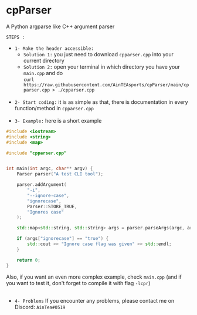 # cpParser
A Python argparse like C++ argument parser


`STEPS :`

- `1- Make the header accessible:`
  - `Solution 1:` you just need to download `cpparser.cpp` into your current directory
  - `Solution 2:` open your terminal in which directory you have your `main.cpp` and do <br>`curl https://raw.githubusercontent.com/AinTEAsports/cpParser/main/cpparser.cpp > ./cpparser.cpp`
<br/><br>
- `2- Start coding:` it is as simple as that, there is documentation in every function/method in `cpparser.cpp`
<br/><br>
- `3- Example:` here is a short example

```cpp
#include <iostream>
#include <string>
#include <map>

#include "cpparser.cpp"


int main(int argc, char** argv) {
    Parser parser("A test CLI tool");

    parser.addArgument(
        "-i",
        "--ignore-case",
        "ignorecase",
        Parser::STORE_TRUE,
        "Ignores case"
    );

    std::map<std::string, std::string> args = parser.parseArgs(argc, argv);

    if (args["ignorecase"] == "true") {
        std::cout << "Ignore case flag was given" << std::endl;
    }

    return 0;
}
```
Also, if you want an even more complex example, check `main.cpp` (and if you want to test it, don't forget to compile it with flag `-lcpr`)
<br/><br>
- `4- Problems`
If you encounter any problems, please contact me on Discord: `AinTea#0519`
